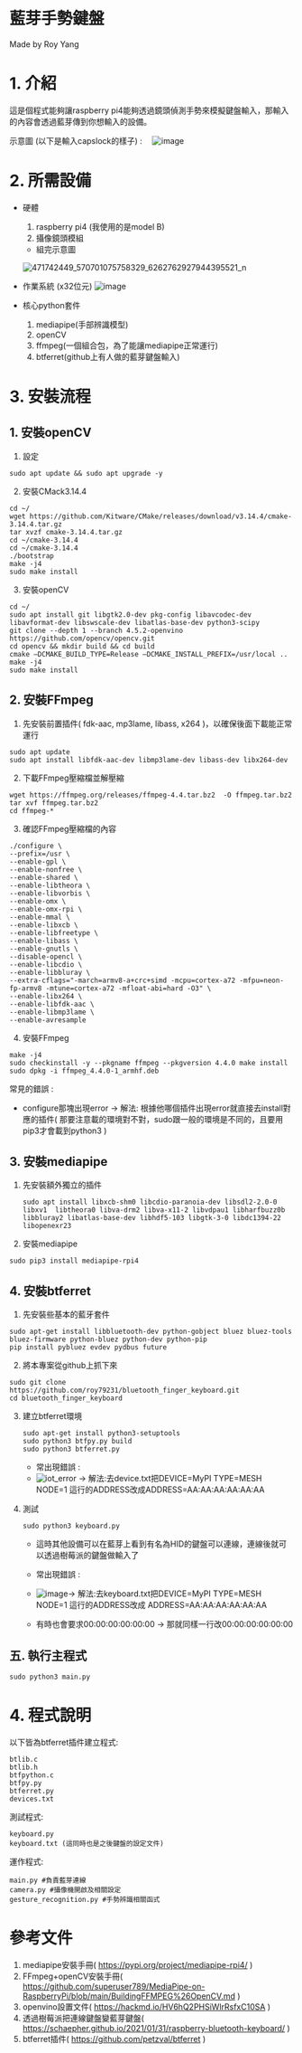 # 藍芽手勢鍵盤

Made by Roy Yang

# 1. 介紹

這是個程式能夠讓raspberry pi4能夠透過鏡頭偵測手勢來模擬鍵盤輸入，那輸入的內容會透過藍芽傳到你想輸入的設備。

示意圖 (以下是輸入capslock的樣子) :　
![image](https://hackmd.io/_uploads/r1Vy3-ZU1e.png)


# 2. 所需設備

*  硬體
    1. raspberry pi4 (我使用的是model B)
    2. 攝像鏡頭模組
    * 組完示意圖

    ![471742449_570701075758329_6262762927944395521_n](https://hackmd.io/_uploads/Syvf5W781l.jpg)

* 作業系統 (x32位元)
    ![image](https://hackmd.io/_uploads/B1IqfzNLJl.png)


* 核心python套件
    1. mediapipe(手部辨識模型)
    2. openCV
    3. ffmpeg(一個組合包，為了能讓mediapipe正常運行)
    4. btferret(github上有人做的藍芽鍵盤輸入)

# 3. 安裝流程

## 1. 安裝openCV

1. 設定
```
sudo apt update && sudo apt upgrade -y
```

2. 安裝CMack3.14.4

```
cd ~/
wget https://github.com/Kitware/CMake/releases/download/v3.14.4/cmake-3.14.4.tar.gz
tar xvzf cmake-3.14.4.tar.gz
cd ~/cmake-3.14.4
cd ~/cmake-3.14.4
./bootstrap
make -j4
sudo make install
```

3. 安裝openCV

```
cd ~/
sudo apt install git libgtk2.0-dev pkg-config libavcodec-dev libavformat-dev libswscale-dev libatlas-base-dev python3-scipy
git clone --depth 1 --branch 4.5.2-openvino https://github.com/opencv/opencv.git
cd opencv && mkdir build && cd build
cmake –DCMAKE_BUILD_TYPE=Release –DCMAKE_INSTALL_PREFIX=/usr/local ..
make -j4
sudo make install
```

## 2. 安裝FFmpeg

1. 先安裝前置插件( fdk-aac, mp3lame, libass, x264 )，以確保後面下載能正常運行

```
sudo apt update
sudo apt install libfdk-aac-dev libmp3lame-dev libass-dev libx264-dev
```

2. 下載FFmpeg壓縮檔並解壓縮

```
wget https://ffmpeg.org/releases/ffmpeg-4.4.tar.bz2  -O ffmpeg.tar.bz2
tar xvf ffmpeg.tar.bz2
cd ffmpeg-*
```

3. 確認FFmpeg壓縮檔的內容

```
./configure \
--prefix=/usr \
--enable-gpl \
--enable-nonfree \
--enable-shared \
--enable-libtheora \
--enable-libvorbis \
--enable-omx \
--enable-omx-rpi \
--enable-mmal \
--enable-libxcb \
--enable-libfreetype \
--enable-libass \
--enable-gnutls \
--disable-opencl \
--enable-libcdio \
--enable-libbluray \
--extra-cflags="-march=armv8-a+crc+simd -mcpu=cortex-a72 -mfpu=neon-fp-armv8 -mtune=cortex-a72 -mfloat-abi=hard -O3" \
--enable-libx264 \
--enable-libfdk-aac \
--enable-libmp3lame \
--enable-avresample
```

4. 安裝FFmpeg
```
make -j4
sudo checkinstall -y --pkgname ffmpeg --pkgversion 4.4.0 make install
sudo dpkg -i ffmpeg_4.4.0-1_armhf.deb
```


常見的錯誤 : 
* configure那塊出現error -> 解法: 根據他哪個插件出現error就直接去install對應的插件( 那要注意載的環境對不對，sudo跟一般的環境是不同的，且要用pip3才會載到python3 )

## 3. 安裝mediapipe

1. 先安裝額外獨立的插件
    ```
    sudo apt install libxcb-shm0 libcdio-paranoia-dev libsdl2-2.0-0 libxv1  libtheora0 libva-drm2 libva-x11-2 libvdpau1 libharfbuzz0b libbluray2 libatlas-base-dev libhdf5-103 libgtk-3-0 libdc1394-22 libopenexr23
    ```

2. 安裝mediapipe
```
sudo pip3 install mediapipe-rpi4
```

## 4. 安裝btferret

1. 先安裝些基本的藍牙套件
```
sudo apt-get install libbluetooth-dev python-gobject bluez bluez-tools bluez-firmware python-bluez python-dev python-pip
pip install pybluez evdev pydbus future
```

2. 將本專案從github上抓下來
```
sudo git clone https://github.com/roy79231/bluetooth_finger_keyboard.git
cd bluetooth_finger_keyboard
```

3. 建立btferret環境

    ```
    sudo apt-get install python3-setuptools
    sudo python3 btfpy.py build
    sudo python3 btferret.py
    ```

    * 常出現錯誤 : 
    * ![iot_error](https://hackmd.io/_uploads/BkTMFfNUye.png) -> 解法:去device.txt把DEVICE=MyPI TYPE=MESH  NODE=1  這行的ADDRESS改成ADDRESS=AA:AA:AA:AA:AA:AA

4. 測試
    ```
    sudo python3 keyboard.py
    ```
    * 這時其他設備可以在藍芽上看到有名為HID的鍵盤可以連線，連線後就可以透過樹莓派的鍵盤做輸入了

    * 常出現錯誤 :　
    * ![image](https://hackmd.io/_uploads/Bk3hnM4Lyg.png)-> 解法:去keyboard.txt把DEVICE=MyPI TYPE=MESH  NODE=1 這行的ADDRESS改成 ADDRESS=AA:AA:AA:AA:AA:AA
    * 有時也會要求00:00:00:00:00:00 -> 那就同樣一行改00:00:00:00:00:00


## 五. 執行主程式

```
sudo python3 main.py
```
    
# 4. 程式說明

以下皆為btferret插件建立程式: 
```
btlib.c
btlib.h
btfpython.c
btfpy.py
btferret.py
devices.txt
```

測試程式:
```
keyboard.py
keyboard.txt (這同時也是之後鍵盤的設定文件)
```

運作程式:
```
main.py #負責藍芽連線
camera.py #攝像機開啟及相關設定
gesture_recognition.py #手勢辨識相關函式
```

# 參考文件
1. mediapipe安裝手冊( https://pypi.org/project/mediapipe-rpi4/ )
2. FFmpeg+openCV安裝手冊( https://github.com/superuser789/MediaPipe-on-RaspberryPi/blob/main/BuildingFFMPEG%26OpenCV.md ) 
3. openvino設置文件( https://hackmd.io/HV6hQ2PHSiWlrRsfxC10SA )
4. 透過樹莓派把連線鍵盤變藍芽鍵盤( https://schaepher.github.io/2021/01/31/raspberry-bluetooth-keyboard/ )
5. btferret插件( https://github.com/petzval/btferret )
